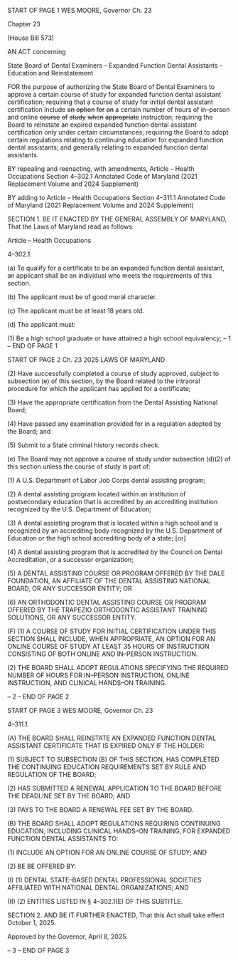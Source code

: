 START OF PAGE 1
WES MOORE, Governor Ch. 23

Chapter 23

(House Bill 573)

AN ACT concerning

State Board of Dental Examiners – Expanded Function Dental Assistants –
Education and Reinstatement

FOR the purpose of authorizing the State Board of Dental Examiners to approve a certain
course of study for expanded function dental assistant certification; requiring that a
course of study for initial dental assistant certification include ~~an~~ ~~option~~ ~~for~~ ~~an~~ a
certain number of hours of in–person and online ~~course~~ ~~of~~ ~~study~~ ~~when~~ ~~appropriate~~
instruction; requiring the Board to reinstate an expired expanded function dental
assistant certification only under certain circumstances; requiring the Board to
adopt certain regulations relating to continuing education for expanded function
dental assistants; and generally relating to expanded function dental assistants.

BY repealing and reenacting, with amendments,
Article – Health Occupations
Section 4–302.1
Annotated Code of Maryland
(2021 Replacement Volume and 2024 Supplement)

BY adding to
Article – Health Occupations
Section 4–311.1
Annotated Code of Maryland
(2021 Replacement Volume and 2024 Supplement)

SECTION 1. BE IT ENACTED BY THE GENERAL ASSEMBLY OF MARYLAND,
That the Laws of Maryland read as follows:

Article – Health Occupations

4–302.1.

(a) To qualify for a certificate to be an expanded function dental assistant, an
applicant shall be an individual who meets the requirements of this section.

(b) The applicant must be of good moral character.

(c) The applicant must be at least 18 years old.

(d) The applicant must:

(1) Be a high school graduate or have attained a high school equivalency;
– 1 –
END OF PAGE 1

START OF PAGE 2
Ch. 23 2025 LAWS OF MARYLAND

(2) Have successfully completed a course of study approved, subject to
subsection (e) of this section, by the Board related to the intraoral procedure for which the
applicant has applied for a certificate;

(3) Have the appropriate certification from the Dental Assisting National
Board;

(4) Have passed any examination provided for in a regulation adopted by
the Board; and

(5) Submit to a State criminal history records check.

(e) The Board may not approve a course of study under subsection (d)(2) of this
section unless the course of study is part of:

(1) A U.S. Department of Labor Job Corps dental assisting program;

(2) A dental assisting program located within an institution of
postsecondary education that is accredited by an accrediting institution recognized by the
U.S. Department of Education;

(3) A dental assisting program that is located within a high school and is
recognized by an accrediting body recognized by the U.S. Department of Education or the
high school accrediting body of a state; [or]

(4) A dental assisting program that is accredited by the Council on Dental
Accreditation, or a successor organization;

(5) A DENTAL ASSISTING COURSE OR PROGRAM OFFERED BY THE
DALE FOUNDATION, AN AFFILIATE OF THE DENTAL ASSISTING NATIONAL BOARD,
OR ANY SUCCESSOR ENTITY; OR

(6) AN ORTHODONTIC DENTAL ASSISTING COURSE OR PROGRAM
OFFERED BY THE TRAPEZIO ORTHODONTIC ASSISTANT TRAINING SOLUTIONS, OR
ANY SUCCESSOR ENTITY.

(F) (1) A COURSE OF STUDY FOR INITIAL CERTIFICATION UNDER THIS
SECTION SHALL INCLUDE, WHEN APPROPRIATE, AN OPTION FOR AN ONLINE COURSE
OF STUDY AT LEAST 35 HOURS OF INSTRUCTION CONSISTING OF BOTH ONLINE AND
IN–PERSON INSTRUCTION.

(2) THE BOARD SHALL ADOPT REGULATIONS SPECIFYING THE
REQUIRED NUMBER OF HOURS FOR IN–PERSON INSTRUCTION, ONLINE
INSTRUCTION, AND CLINICAL HANDS–ON TRAINING.

– 2 –
END OF PAGE 2

START OF PAGE 3
WES MOORE, Governor Ch. 23

4–311.1.

(A) THE BOARD SHALL REINSTATE AN EXPANDED FUNCTION DENTAL
ASSISTANT CERTIFICATE THAT IS EXPIRED ONLY IF THE HOLDER:

(1) SUBJECT TO SUBSECTION (B) OF THIS SECTION, HAS COMPLETED
THE CONTINUING EDUCATION REQUIREMENTS SET BY RULE AND REGULATION OF
THE BOARD;

(2) HAS SUBMITTED A RENEWAL APPLICATION TO THE BOARD
BEFORE THE DEADLINE SET BY THE BOARD; AND

(3) PAYS TO THE BOARD A RENEWAL FEE SET BY THE BOARD.

(B) THE BOARD SHALL ADOPT REGULATIONS REQUIRING CONTINUING
EDUCATION, INCLUDING CLINICAL HANDS–ON TRAINING, FOR EXPANDED FUNCTION
DENTAL ASSISTANTS TO:

(1) INCLUDE AN OPTION FOR AN ONLINE COURSE OF STUDY; AND

(2) BE BE OFFERED BY:

(I) (1) DENTAL STATE–BASED DENTAL PROFESSIONAL
SOCIETIES AFFILIATED WITH NATIONAL DENTAL ORGANIZATIONS; AND

(II) (2) ENTITIES LISTED IN § 4–302.1(E) OF THIS SUBTITLE.

SECTION 2. AND BE IT FURTHER ENACTED, That this Act shall take effect
October 1, 2025.

Approved by the Governor, April 8, 2025.

– 3 –
END OF PAGE 3